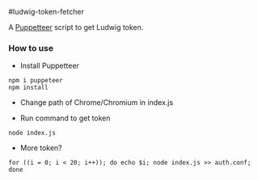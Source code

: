 #ludwig-token-fetcher

A [Puppetteer](https://github.com/GoogleChrome/puppeteer) script to get Ludwig token.

### How to use

- Install Puppetteer
```
npm i puppeteer
npm install
```

- Change path of Chrome/Chromium in index.js

- Run command to get token
```
node index.js
```
- More token?
```
for ((i = 0; i < 20; i++)); do echo $i; node index.js >> auth.conf; done
```
